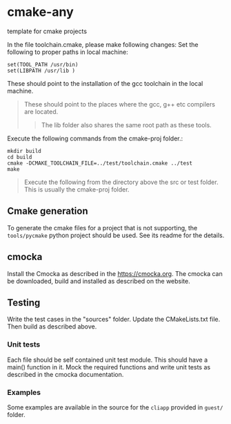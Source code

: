 # cmake-any
template for cmake projects

In the file toolchain.cmake, please make following changes:
Set the following to proper paths in local machine:

```text
set(TOOL_PATH /usr/bin)
set(LIBPATH /usr/lib )
```
These should point to the installation of the gcc toolchain in the local machine.

>These should point to the places where the gcc, g++ etc compilers are located.
>>The lib folder also shares the same root path as these tools.



Execute the following commands from the cmake-proj folder.:

```commandline
mkdir build
cd build
cmake -DCMAKE_TOOLCHAIN_FILE=../test/toolchain.cmake ../test
make

```

> Execute the following from the directory above the src or test folder.
> This is usually the cmake-proj folder.


## Cmake generation
To generate the cmake files for a project that is not supporting, the
`tools/pycmake` python project should be used. See its readme for the details.

## cmocka
Install the Cmocka as described in the https://cmocka.org.
The cmocka can be downloaded, build and installed as described on the website.

## Testing
Write the test cases in the "sources" folder.
Update the CMakeLists.txt file.
Then build as described above.

### Unit tests
Each file should be self contained unit test module. This should have a main() function in it.
Mock the required functions and write unit tests as described in the cmocka documentation.

### Examples
Some examples are available in the source for the `cliapp` provided in `guest/` folder.
